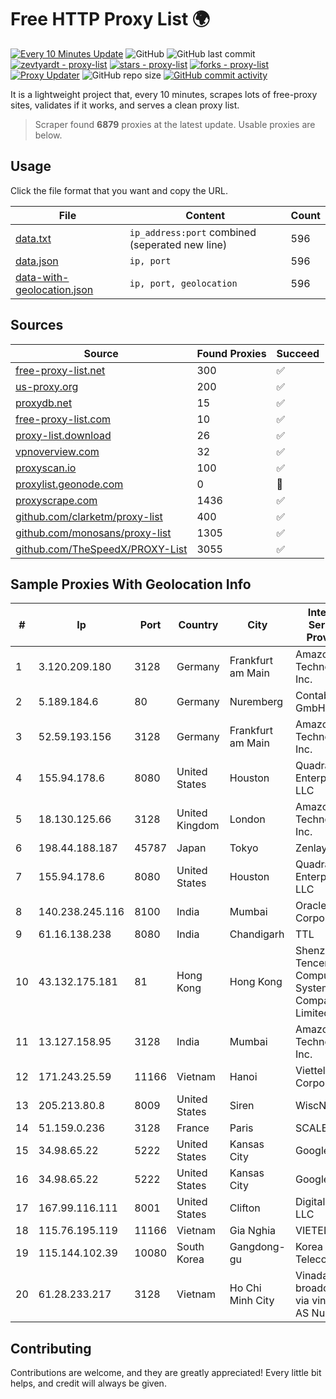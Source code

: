 
# Free HTTP Proxy List 🌍

[![Every 10 Minutes Update](https://github.com/mertguvencli/http-proxy-list/actions/workflows/main.yml/badge.svg?branch=main)](https://github.com/mertguvencli/http-proxy-list/actions/workflows/main.yml)
![GitHub](https://img.shields.io/github/license/mertguvencli/http-proxy-list)
![GitHub last commit](https://img.shields.io/github/last-commit/mertguvencli/http-proxy-list)
[![zevtyardt - proxy-list](https://img.shields.io/static/v1?label=zevtyardt&message=proxy-list&color=blue&logo=github)](https://github.com/zevtyardt/proxy-list "Go to GitHub repo")
[![stars - proxy-list](https://img.shields.io/github/stars/zevtyardt/proxy-list?style=social)](https://github.com/zevtyardt/proxy-list)
[![forks - proxy-list](https://img.shields.io/github/forks/zevtyardt/proxy-list?style=social)](https://github.com/zevtyardt/proxy-list)
[![Proxy Updater](https://github.com/zevtyardt/proxy-list/workflows/Proxy%20Updater/badge.svg)](https://github.com/zevtyardt/proxy-list/actions?query=workflow:"Proxy+Updater")
![GitHub repo size](https://img.shields.io/github/repo-size/zevtyardt/proxy-list)
[![GitHub commit activity](https://img.shields.io/github/commit-activity/m/zevtyardt/proxy-list?logo=commits)](https://github.com/zevtyardt/proxy-list/commits/main)

It is a lightweight project that, every 10 minutes, scrapes lots of free-proxy sites, validates if it works, and serves a clean proxy list.

> Scraper found **6879** proxies at the latest update. Usable proxies are below.

## Usage

Click the file format that you want and copy the URL.

|File|Content|Count|
|----|-------|-----|
|[data.txt](https://raw.githubusercontent.com/mertguvencli/http-proxy-list/main/proxy-list/data.txt)|`ip_address:port` combined (seperated new line)|596|
|[data.json](https://raw.githubusercontent.com/mertguvencli/http-proxy-list/main/proxy-list/data.json)|`ip, port`|596|
|[data-with-geolocation.json](https://raw.githubusercontent.com/mertguvencli/http-proxy-list/main/proxy-list/data-with-geolocation.json)|`ip, port, geolocation`|596|

## Sources

|Source|Found Proxies|Succeed|
|------|-------------|-------|
|[free-proxy-list.net](https://free-proxy-list.net)|300|✅|
|[us-proxy.org](https://www.us-proxy.org)|200|✅|
|[proxydb.net](http://proxydb.net)|15|✅|
|[free-proxy-list.com](https://free-proxy-list.com/?page=&port=&type%5B%5D=http&type%5B%5D=https&up_time=0&search=Search)|10|✅|
|[proxy-list.download](https://www.proxy-list.download/HTTP)|26|✅|
|[vpnoverview.com](https://vpnoverview.com/privacy/anonymous-browsing/free-proxy-servers)|32|✅|
|[proxyscan.io](https://www.proxyscan.io)|100|✅|
|[proxylist.geonode.com](https://proxylist.geonode.com/api/proxy-list?limit=300&page=1&sort_by=lastChecked&sort_type=desc&protocols=http,https)|0|🚫|
|[proxyscrape.com](https://api.proxyscrape.com/v2/?request=displayproxies&protocol=http&timeout=10000&country=all&ssl=all&anonymity=all)|1436|✅|
|[github.com/clarketm/proxy-list](https://raw.githubusercontent.com/clarketm/proxy-list/master/proxy-list-raw.txt)|400|✅|
|[github.com/monosans/proxy-list](https://raw.githubusercontent.com/monosans/proxy-list/main/proxies/http.txt)|1305|✅|
|[github.com/TheSpeedX/PROXY-List](https://raw.githubusercontent.com/TheSpeedX/PROXY-List/master/http.txt)|3055|✅|


## Sample Proxies With Geolocation Info

|#|Ip|Port|Country|City|Internet Service Provider|
|-|--|----|-------|----|-------------------------|
|1|3.120.209.180|3128|Germany|Frankfurt am Main|Amazon Technologies Inc.|
|2|5.189.184.6|80|Germany|Nuremberg|Contabo GmbH|
|3|52.59.193.156|3128|Germany|Frankfurt am Main|Amazon Technologies Inc.|
|4|155.94.178.6|8080|United States|Houston|QuadraNet Enterprises LLC|
|5|18.130.125.66|3128|United Kingdom|London|Amazon Technologies Inc.|
|6|198.44.188.187|45787|Japan|Tokyo|Zenlayer Inc|
|7|155.94.178.6|8080|United States|Houston|QuadraNet Enterprises LLC|
|8|140.238.245.116|8100|India|Mumbai|Oracle Corporation|
|9|61.16.138.238|8080|India|Chandigarh|TTL|
|10|43.132.175.181|81|Hong Kong|Hong Kong|Shenzhen Tencent Computer Systems Company Limited|
|11|13.127.158.95|3128|India|Mumbai|Amazon Technologies Inc.|
|12|171.243.25.59|11166|Vietnam|Hanoi|Viettel Corporation|
|13|205.213.80.8|8009|United States|Siren|WiscNet|
|14|51.159.0.236|3128|France|Paris|SCALEWAY|
|15|34.98.65.22|5222|United States|Kansas City|Google LLC|
|16|34.98.65.22|5222|United States|Kansas City|Google LLC|
|17|167.99.116.111|8001|United States|Clifton|DigitalOcean, LLC|
|18|115.76.195.119|11166|Vietnam|Gia Nghia|VIETELGPRS|
|19|115.144.102.39|10080|South Korea|Gangdong-gu|Korea Telecom|
|20|61.28.233.217|3128|Vietnam|Ho Chi Minh City|Vinadata broadcast via vinagame AS Number|



## Contributing

Contributions are welcome, and they are greatly appreciated! Every
little bit helps, and credit will always be given.

